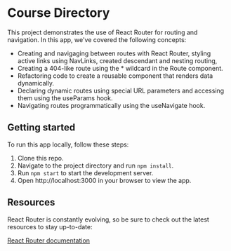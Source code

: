 # Course Directory

This project demonstrates the use of React Router for routing and navigation. In this app, we've covered the following concepts:

- Creating and navigaging between routes with React Router, styling active links using NavLinks, created descendant and nesting routing, 
- Creating a 404-like route using the * wildcard in the Route component.
- Refactoring code to create a reusable component that renders data dynamically.
- Declaring dynamic routes using special URL parameters and accessing them using the useParams hook.
- Navigating routes programmatically using the useNavigate hook.

## Getting started

To run this app locally, follow these steps:

1. Clone this repo.
2. Navigate to the project directory and run `npm install`.
3. Run `npm start` to start the development server.
4. Open http://localhost:3000 in your browser to view the app.

## Resources

React Router is constantly evolving, so be sure to check out the latest resources to stay up-to-date: 

[React Router documentation](https://reactrouter.com/en/main)
